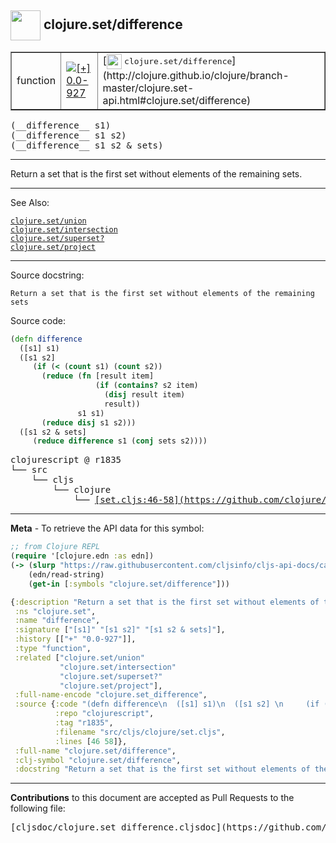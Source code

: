 ## <img width="48px" valign="middle" src="http://i.imgur.com/Hi20huC.png"> clojure.set/difference

 <table border="1">
<tr>

<td>function</td>
<td><a href="https://github.com/cljsinfo/cljs-api-docs/tree/0.0-927"><img valign="middle" alt="[+] 0.0-927" src="https://img.shields.io/badge/+-0.0--927-lightgrey.svg"></a> </td>
<td>
[<img height="24px" valign="middle" src="http://i.imgur.com/1GjPKvB.png"> <samp>clojure.set/difference</samp>](http://clojure.github.io/clojure/branch-master/clojure.set-api.html#clojure.set/difference)
</td>
</tr>
</table>

 <samp>
(__difference__ s1)<br>
</samp>
 <samp>
(__difference__ s1 s2)<br>
</samp>
 <samp>
(__difference__ s1 s2 & sets)<br>
</samp>

---

Return a set that is the first set without elements of the remaining sets.

---


See Also:

[`clojure.set/union`](clojure.set_union.md)<br>
[`clojure.set/intersection`](clojure.set_intersection.md)<br>
[`clojure.set/superset?`](clojure.set_supersetQMARK.md)<br>
[`clojure.set/project`](clojure.set_project.md)<br>

---

Source docstring:

```
Return a set that is the first set without elements of the remaining sets
```

Source code:

```clj
(defn difference
  ([s1] s1)
  ([s1 s2] 
     (if (< (count s1) (count s2))
       (reduce (fn [result item] 
                   (if (contains? s2 item) 
                     (disj result item) 
                     result))
               s1 s1)
       (reduce disj s1 s2)))
  ([s1 s2 & sets] 
     (reduce difference s1 (conj sets s2))))
```

 <pre>
clojurescript @ r1835
└── src
    └── cljs
        └── clojure
            └── <ins>[set.cljs:46-58](https://github.com/clojure/clojurescript/blob/r1835/src/cljs/clojure/set.cljs#L46-L58)</ins>
</pre>


---

__Meta__ - To retrieve the API data for this symbol:

```clj
;; from Clojure REPL
(require '[clojure.edn :as edn])
(-> (slurp "https://raw.githubusercontent.com/cljsinfo/cljs-api-docs/catalog/cljs-api.edn")
    (edn/read-string)
    (get-in [:symbols "clojure.set/difference"]))
```

```clj
{:description "Return a set that is the first set without elements of the remaining sets.",
 :ns "clojure.set",
 :name "difference",
 :signature ["[s1]" "[s1 s2]" "[s1 s2 & sets]"],
 :history [["+" "0.0-927"]],
 :type "function",
 :related ["clojure.set/union"
           "clojure.set/intersection"
           "clojure.set/superset?"
           "clojure.set/project"],
 :full-name-encode "clojure.set_difference",
 :source {:code "(defn difference\n  ([s1] s1)\n  ([s1 s2] \n     (if (< (count s1) (count s2))\n       (reduce (fn [result item] \n                   (if (contains? s2 item) \n                     (disj result item) \n                     result))\n               s1 s1)\n       (reduce disj s1 s2)))\n  ([s1 s2 & sets] \n     (reduce difference s1 (conj sets s2))))",
          :repo "clojurescript",
          :tag "r1835",
          :filename "src/cljs/clojure/set.cljs",
          :lines [46 58]},
 :full-name "clojure.set/difference",
 :clj-symbol "clojure.set/difference",
 :docstring "Return a set that is the first set without elements of the remaining sets"}

```

---

__Contributions__ to this document are accepted as Pull Requests to the following file:

 <pre>
[cljsdoc/clojure.set_difference.cljsdoc](https://github.com/cljsinfo/cljs-api-docs/blob/master/cljsdoc/clojure.set_difference.cljsdoc)
</pre>

